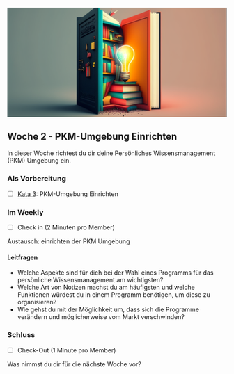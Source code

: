 ![Wählen eines Programms für die PKM-Umgebung](images/woche2.png)

## Woche 2 - PKM-Umgebung Einrichten

In dieser Woche richtest du dir deine Persönliches Wissensmanagement (PKM) Umgebung ein.

### Als Vorbereitung

- [ ] [Kata 3](2-1-Kata-3.md): PKM-Umgebung Einrichten

### Im Weekly

- [ ] Check in (2 Minuten pro Member)

Austausch: einrichten der PKM Umgebung

#### Leitfragen

- Welche Aspekte sind für dich bei der Wahl eines Programms für das persönliche Wissensmanagement am wichtigsten?
- Welche Art von Notizen machst du am häufigsten und welche Funktionen würdest du in einem Programm benötigen, um diese zu organisieren?
- Wie gehst du mit der Möglichkeit um, dass sich die Programme verändern und möglicherweise vom Markt verschwinden?

### Schluss

- [ ] Check-Out (1 Minute pro Member)

Was nimmst du dir für die nächste Woche vor?


